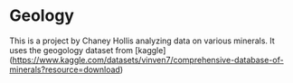 # Geology
This is a project by Chaney Hollis analyzing data on various minerals. It uses the geogology dataset from [kaggle] (https://www.kaggle.com/datasets/vinven7/comprehensive-database-of-minerals?resource=download)
